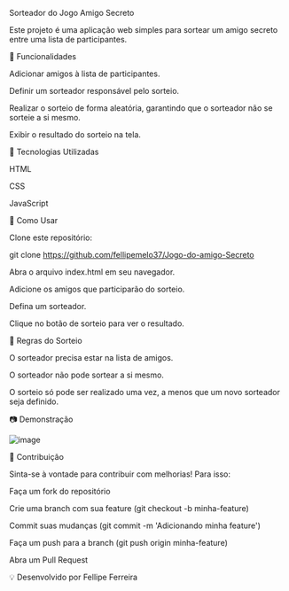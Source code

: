Sorteador do Jogo Amigo Secreto

Este projeto é uma aplicação web simples para sortear um amigo secreto entre uma lista de participantes.

📌 Funcionalidades

Adicionar amigos à lista de participantes.

Definir um sorteador responsável pelo sorteio.

Realizar o sorteio de forma aleatória, garantindo que o sorteador não se sorteie a si mesmo.

Exibir o resultado do sorteio na tela.

🚀 Tecnologias Utilizadas

HTML

CSS

JavaScript

🔧 Como Usar

Clone este repositório:

git clone https://github.com/fellipemelo37/Jogo-do-amigo-Secreto

Abra o arquivo index.html em seu navegador.

Adicione os amigos que participarão do sorteio.

Defina um sorteador.

Clique no botão de sorteio para ver o resultado.

📜 Regras do Sorteio

O sorteador precisa estar na lista de amigos.

O sorteador não pode sortear a si mesmo.

O sorteio só pode ser realizado uma vez, a menos que um novo sorteador seja definido.

📷 Demonstração

![image](https://github.com/user-attachments/assets/7b195ed1-f705-4df1-b333-0d365fe4397f)



🤝 Contribuição

Sinta-se à vontade para contribuir com melhorias! Para isso:

Faça um fork do repositório

Crie uma branch com sua feature (git checkout -b minha-feature)

Commit suas mudanças (git commit -m 'Adicionando minha feature')

Faça um push para a branch (git push origin minha-feature)

Abra um Pull Request

💡 Desenvolvido por Fellipe Ferreira
